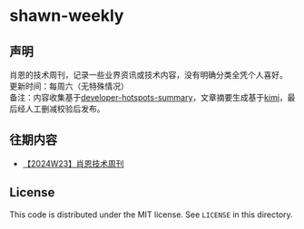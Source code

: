 # shawn-weekly
## 声明
肖恩的技术周刊，记录一些业界资讯或技术内容，没有明确分类全凭个人喜好。<br>
更新时间：每周六（无特殊情况）<br>
备注：内容收集基于[developer-hotspots-summary](https://github.com/Xiaoxie1994/developer-hotspots-summary)，文章摘要生成基于[kimi](https://kimi.moonshot.cn/)，最后经人工删减校验后发布。

## 往期内容
- [【2024W23】肖恩技术周刊](./article/【2024W23】肖恩技术周刊.md)

License
---

This code is distributed under the MIT license. See `LICENSE` in this directory.



